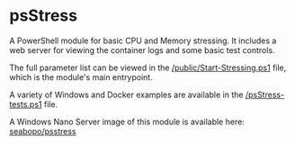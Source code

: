 # psStress
A PowerShell module for basic CPU and Memory stressing. It includes a web server for viewing the container logs
and some basic test controls.

The full parameter list can be viewed in the 
[/public/Start-Stressing.ps1](https://github.com/seabopo/psStress/blob/main/public/Start-Stressing.ps1) 
file, which is the module's main entrypoint.

A variety of Windows and Docker examples are available in the 
[/psStress-tests.ps1](https://github.com/seabopo/psStress/blob/main/psStress-tests.ps1) file.

A Windows Nano Server image of this module is available here: 
[seabopo/psstress](https://hub.docker.com/repository/docker/seabopo/psstress/general)
